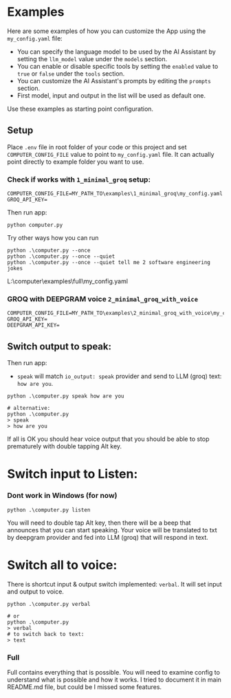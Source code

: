 # Examples

Here are some examples of how you can customize the App using the `my_config.yaml` file:

- You can specify the language model to be used by the AI Assistant by setting the `llm_model` value under the `models` section.
- You can enable or disable specific tools by setting the `enabled` value to `true` or `false` under the `tools` section.
- You can customize the AI Assistant's prompts by editing the `prompts` section.
- First model, input and output in the list will be used as default one.


Use these examples as starting point configuration.


## Setup
Place `.env` file in root folder of your code or this project and set `COMPUTER_CONFIG_FILE` value to point to `my_config.yaml` file.
It can actually point directly to example folder you want to use.

### Check if works with `1_minimal_groq` setup:

```
COMPUTER_CONFIG_FILE=MY_PATH_TO\examples\1_minimal_groq\my_config.yaml
GROQ_API_KEY=
```

Then run app:
```
python computer.py
```

Try other ways how you can run
```
python .\computer.py --once
python .\computer.py --once --quiet
python .\computer.py --once --quiet tell me 2 software engineering jokes
```

L:\computer\examples\full\my_config.yaml

### GROQ with DEEPGRAM voice `2_minimal_groq_with_voice`

```
COMPUTER_CONFIG_FILE=MY_PATH_TO\examples\2_minimal_groq_with_voice\my_config.yaml
GROQ_API_KEY=
DEEPGRAM_API_KEY=
```

## Switch output to speak:
Then run app:
- `speak` will match `io_output: speak` provider and send to LLM (groq) text: `how are you`.
```
python .\computer.py speak how are you

# alternative:
python .\computer.py
> speak
> how are you
```

If all is OK you should hear voice output that you should be able to stop prematurely with double tapping Alt key.

# Switch input to Listen:
### Dont work in Windows (for now)

```
python .\computer.py listen
```
You will need to double tap Alt key, then there will be a beep that announces that you can start speaking.
Your voice will be translated to txt by deepgram provider and fed into LLM (groq) that will respond in text.

# Switch all to voice:

There is shortcut input & output switch implemented: `verbal`.
It will set input and output to voice.

```
python .\computer.py verbal

# or
python .\computer.py
> verbal
# to switch back to text:
> text
```

### Full

Full contains everything that is possible. You will need to examine config to understand what is possible and how it works. 
I tried to document it in main README.md file, but could be I missed some features.
